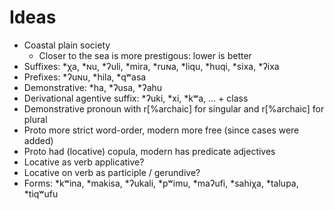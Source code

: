 # Ideas

- Coastal plain society
    - Closer to the sea is more prestigous: lower is better
- Suffixes: \*χa, \*ɴu, \*ʔuli, \*mira, \*ruɴa, \*liqu, \*huqi, \*sixa, \*ʔixa
- Prefixes: \*ʔuɴu, \*hila, \*qʷasa
- Demonstrative: \*ha, \*ʔusa, \*ʔahu
- Derivational agentive suffix: \*ʔuki, \*xi, \*kʷa, ... + class
- Demonstrative pronoun with 
    r[<one-num>%archaic] for singular 
    and r[<ones>%archaic] for plural
- Proto more strict word-order, modern more free (since cases were added)
- Proto had (locative) copula, modern has predicate adjectives
- Locative as verb applicative?
- Locative on verb as participle / gerundive?
- Forms: \*kʷina, \*makisa, \*ʔukali, \*pʷimu, \*maʔufi, \*sahiχa, \*talupa, \*tiqʷufu

